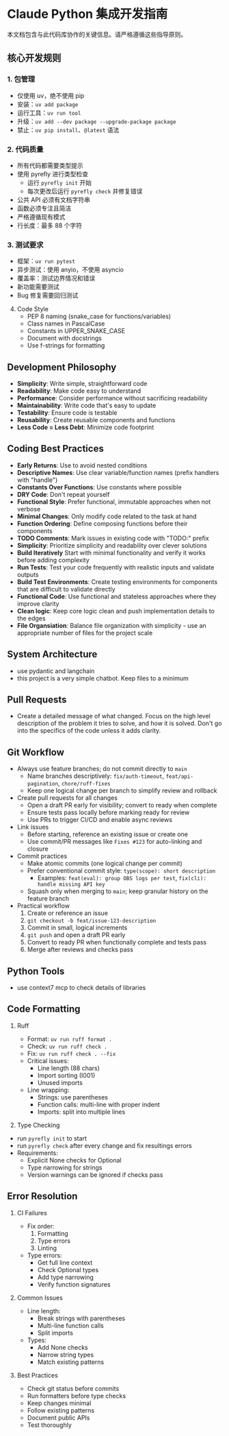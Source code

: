 # Claude Python 集成开发指南

本文档包含与此代码库协作的关键信息。请严格遵循这些指导原则。

## 核心开发规则

### 1. 包管理
- 仅使用 uv，绝不使用 pip
- 安装：`uv add package`
- 运行工具：`uv run tool`
- 升级：`uv add --dev package --upgrade-package package`
- 禁止：`uv pip install`、`@latest` 语法

### 2. 代码质量
- 所有代码都需要类型提示
- 使用 pyrefly 进行类型检查
  - 运行 `pyrefly init` 开始
  - 每次更改后运行 `pyrefly check` 并修复错误
- 公共 API 必须有文档字符串
- 函数必须专注且简洁
- 严格遵循现有模式
- 行长度：最多 88 个字符

### 3. 测试要求
- 框架：`uv run pytest`
- 异步测试：使用 anyio，不使用 asyncio
- 覆盖率：测试边界情况和错误
- 新功能需要测试
- Bug 修复需要回归测试

4. Code Style
    - PEP 8 naming (snake_case for functions/variables)
    - Class names in PascalCase
    - Constants in UPPER_SNAKE_CASE
    - Document with docstrings
    - Use f-strings for formatting

## Development Philosophy

- **Simplicity**: Write simple, straightforward code
- **Readability**: Make code easy to understand
- **Performance**: Consider performance without sacrificing readability
- **Maintainability**: Write code that's easy to update
- **Testability**: Ensure code is testable
- **Reusability**: Create reusable components and functions
- **Less Code = Less Debt**: Minimize code footprint

## Coding Best Practices

- **Early Returns**: Use to avoid nested conditions
- **Descriptive Names**: Use clear variable/function names (prefix handlers with "handle")
- **Constants Over Functions**: Use constants where possible
- **DRY Code**: Don't repeat yourself
- **Functional Style**: Prefer functional, immutable approaches when not verbose
- **Minimal Changes**: Only modify code related to the task at hand
- **Function Ordering**: Define composing functions before their components
- **TODO Comments**: Mark issues in existing code with "TODO:" prefix
- **Simplicity**: Prioritize simplicity and readability over clever solutions
- **Build Iteratively** Start with minimal functionality and verify it works before adding complexity
- **Run Tests**: Test your code frequently with realistic inputs and validate outputs
- **Build Test Environments**: Create testing environments for components that are difficult to validate directly
- **Functional Code**: Use functional and stateless approaches where they improve clarity
- **Clean logic**: Keep core logic clean and push implementation details to the edges
- **File Organsiation**: Balance file organization with simplicity - use an appropriate number of files for the project scale

## System Architecture

- use pydantic and langchain
- this project is a very simple chatbot. Keep files to a minimum



## Pull Requests

- Create a detailed message of what changed. Focus on the high level description of
  the problem it tries to solve, and how it is solved. Don't go into the specifics of the
  code unless it adds clarity.

## Git Workflow

- Always use feature branches; do not commit directly to `main`
  - Name branches descriptively: `fix/auth-timeout`, `feat/api-pagination`, `chore/ruff-fixes`
  - Keep one logical change per branch to simplify review and rollback
- Create pull requests for all changes
  - Open a draft PR early for visibility; convert to ready when complete
  - Ensure tests pass locally before marking ready for review
  - Use PRs to trigger CI/CD and enable async reviews
- Link issues
  - Before starting, reference an existing issue or create one
  - Use commit/PR messages like `Fixes #123` for auto-linking and closure
- Commit practices
  - Make atomic commits (one logical change per commit)
  - Prefer conventional commit style: `type(scope): short description`
    - Examples: `feat(eval): group OBS logs per test`, `fix(cli): handle missing API key`
  - Squash only when merging to `main`; keep granular history on the feature branch
- Practical workflow
  1. Create or reference an issue
  2. `git checkout -b feat/issue-123-description`
  3. Commit in small, logical increments
  4. `git push` and open a draft PR early
  5. Convert to ready PR when functionally complete and tests pass
  6. Merge after reviews and checks pass

## Python Tools

- use context7 mcp to check details of libraries

## Code Formatting

1. Ruff
   - Format: `uv run ruff format .`
   - Check: `uv run ruff check .`
   - Fix: `uv run ruff check . --fix`
   - Critical issues:
     - Line length (88 chars)
     - Import sorting (I001)
     - Unused imports
   - Line wrapping:
     - Strings: use parentheses
     - Function calls: multi-line with proper indent
     - Imports: split into multiple lines

2. Type Checking
  - run `pyrefly init` to start
  - run `pyrefly check` after every change and fix resultings errors
   - Requirements:
     - Explicit None checks for Optional
     - Type narrowing for strings
     - Version warnings can be ignored if checks pass


## Error Resolution

1. CI Failures
   - Fix order:
     1. Formatting
     2. Type errors
     3. Linting
   - Type errors:
     - Get full line context
     - Check Optional types
     - Add type narrowing
     - Verify function signatures

2. Common Issues
   - Line length:
     - Break strings with parentheses
     - Multi-line function calls
     - Split imports
   - Types:
     - Add None checks
     - Narrow string types
     - Match existing patterns

3. Best Practices
   - Check git status before commits
   - Run formatters before type checks
   - Keep changes minimal
   - Follow existing patterns
   - Document public APIs
   - Test thoroughly
